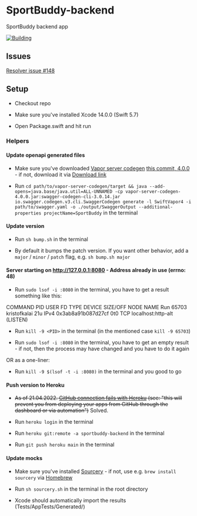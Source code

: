 # SportBuddy-backend
SportBuddy backend app

[![Building](https://github.com/stateman92/MSc-SportBuddy-backend/actions/workflows/main.yml/badge.svg)](https://github.com/stateman92/MSc-SportBuddy-backend/actions/workflows/main.yml)

## Issues

[Resolver issue #148](https://github.com/hmlongco/Resolver/issues/148)

## Setup

- Checkout repo

- Make sure you've installed Xcode 14.0.0 (Swift 5.7)

- Open Package.swift and hit run

### Helpers

#### Update openapi generated files

- Make sure you've downloaded [Vapor server codegen](https://github.com/thecheatah/vapor-server-codegen) [this commit, 4.0.0](https://github.com/thecheatah/vapor-server-codegen/commit/59f6a580ac618782d1c51a0a4ded8fa1779e6de7) - if not, download it via [Download link](https://github.com/thecheatah/vapor-server-codegen/archive/refs/heads/4.zip)

- Run `cd path/to/vapor-server-codegen/target && java --add-opens=java.base/java.util=ALL-UNNAMED -cp vapor-server-codegen-4.0.0.jar:swagger-codegen-cli-3.0.14.jar io.swagger.codegen.v3.cli.SwaggerCodegen generate -l SwiftVapor4 -i path/to/swagger.yaml -o ./output/SwaggerOutput --additional-properties projectName=SportBuddy` in the terminal

#### Update version

- Run `sh bump.sh` in the terminal

- By default it bumps the patch version. If you want other behavior, add a `major` / `minor` / `patch` flag, e.g. `sh bump.sh major`

#### Server starting on http://127.0.0.1:8080 - Address already in use (errno: 48)

- Run `sudo lsof -i :8080` in the terminal, you have to get a result something like this:

COMMAND   PID         USER   FD   TYPE             DEVICE SIZE/OFF NODE NAME
Run     65703 kristofkalai   21u  IPv4 0x3ab8a91b087d27cf      0t0  TCP localhost:http-alt (LISTEN)

- Run `kill -9 <PID>` in the terminal (in the mentioned case `kill -9 65703`)

- Run `sudo lsof -i :8080` in the terminal, you have to get an empty result - if not, then the process may have changed and you have to do it again

OR as a one-liner:

- Run `kill -9 $(lsof -t -i :8080)` in the terminal and you good to go

#### Push version to Heroku

- ~~As of 21.04.2022. [GitHub connection fails with Heroku](https://status.heroku.com/incidents/2413) (see: "this will prevent you from deploying your apps from GitHub through the dashboard or via automation")~~ Solved.

- Run `heroku login` in the terminal

- Run `heroku git:remote -a sportbuddy-backend` in the terminal

- Run `git push heroku main` in the terminal

#### Update mocks

- Make sure you've installed [Sourcery](https://github.com/krzysztofzablocki/Sourcery) - if not, use e.g. `brew install sourcery` via [Homebrew](https://brew.sh/)

- Run `sh sourcery.sh` in the terminal in the root directory

- Xcode should automatically import the results (Tests/AppTests/Generated/)